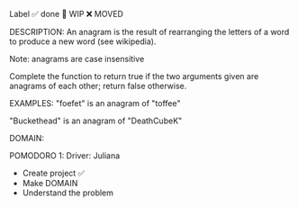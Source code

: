 Label
✅ done 🚧 WIP ❌ MOVED

DESCRIPTION:
An anagram is the result of rearranging the letters of a word to produce a new word (see wikipedia).

Note: anagrams are case insensitive

Complete the function to return true if the two arguments given are anagrams of each other; return false otherwise.

EXAMPLES:
"foefet" is an anagram of "toffee"

"Buckethead" is an anagram of "DeathCubeK"

DOMAIN:



POMODORO 1: Driver: Juliana
- Create project ✅ 
- Make DOMAIN 
- Understand the problem 
